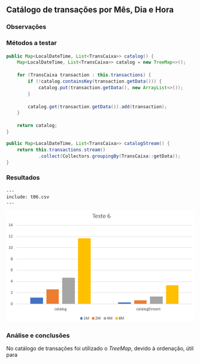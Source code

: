 ## Catálogo de transações por Mês, Dia e Hora

### Observações

### Métodos a testar

```{.java caption="Obtenção do catálogo recorrendo a técnicas do JAVA7"}
public Map<LocalDateTime, List<TransCaixa>> catalog() {
    Map<LocalDateTime, List<TransCaixa>> catalog = new TreeMap<>();

    for (TransCaixa transaction : this.transactions) {
        if (!catalog.containsKey(transaction.getData())) {
            catalog.put(transaction.getData(), new ArrayList<>());
        }

        catalog.get(transaction.getData()).add(transaction);
    }

    return catalog;
}
```

```{.java caption="Obtenção do catálogo recorrendo a Streams"}
public Map<LocalDateTime, List<TransCaixa>> catalogStream() {
    return this.transactions.stream()
            .collect(Collectors.groupingBy(TransCaixa::getData));
}
```


### Resultados

```table
---
include: t06.csv
---
```

![Representação gráfica destes resultados](charts/t06-2.PNG)


### Análise e conclusões

No catálogo de transações foi utilizado o *TreeMap*, devido à ordenação, útil para

